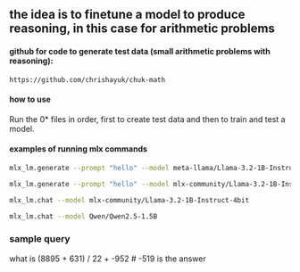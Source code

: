
## the idea is to finetune a model to produce reasoning, in this case for arithmetic problems

#### github for code to generate test data (small arithmetic problems with reasoning):
    https://github.com/chrishayuk/chuk-math

#### how to use
Run the 0* files in order, first to create test data and then to train and test a model.

#### examples of running mlx commands

```bash
mlx_lm.generate --prompt "hello" --model meta-llama/Llama-3.2-1B-Instruct
```

```bash
mlx_lm.generate --prompt "hello" --model mlx-community/Llama-3.2-1B-Instruct-4bit
```

```bash
mlx_lm.chat --model mlx-community/Llama-3.2-1B-Instruct-4bit
```

```bash
mlx_lm.chat --model Qwen/Qwen2.5-1.5B
```

### sample query

what is (8895 + 631) / 22 + -952  # -519 is the answer

